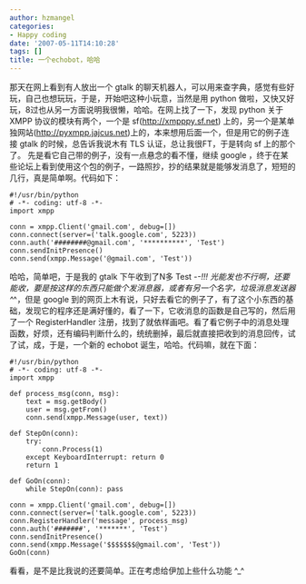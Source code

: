 ```yaml
---
author: hzmangel
categories:
- Happy coding
date: '2007-05-11T14:10:28'
tags: []
title: 一个echobot，哈哈
---
```

那天在网上看到有人放出一个 gtalk 的聊天机器人，可以用来查字典，感觉有些好玩，自己也想玩玩，于是，开始吧<!--more-->这种小玩意，当然是用 python 做啦，又快又好玩，8过也从另一方面说明我很懒，哈哈。在网上找了一下，发现 python 关于 XMPP
协议的模块有两个，一个是 sf(http://xmpppy.sf.net)
上的，另一个是某单独网站(http://pyxmpp.jajcus.net)上的，本来想用后面一个，但是用它的例子连接 gtalk 的时候，总告诉我说木有
TLS 认证，总让我很FT，于是转向 sf 上的那个了。 先是看它自己带的例子，没有一点悬念的看不懂，继续 google
，终于在某些论坛上看到使用这个包的例子，一路照抄，抄的结果就是能够发消息了，短短的几行，真是简单啊。代码如下：

    
    
    
    #!/usr/bin/python
    # -*- coding: utf-8 -*-
    import xmpp
    
    conn = xmpp.Client('gmail.com', debug=[])
    conn.connect(server=('talk.google.com', 5223))
    conn.auth('########@gmail.com', '**********', 'Test')
    conn.sendInitPresence()
    conn.send(xmpp.Message('@gmail.com', 'Test'))
    

哈哈，简单吧，于是我的 gtalk 下午收到了N多 Test -_-!!!
光能发也不行啊，还要能收，要是按这样的东西只能做个发消息器，或者有另一个名字，垃圾消息发送器 ^_^，但是 google
到的网页上木有说，只好去看它的例子了，有了这个小东西的基础，发现它的程序还是满好懂的，看了一下，它收消息的函数是自己写的，然后用了一个
RegisterHandler
注册，找到了就依样画吧。看了看它例子中的消息处理函数，好烦，还有编码判断什么的，统统删掉，最后就直接把收到的消息回传，试了试，成，于是，一个新的
echobot 诞生，哈哈。代码嘛，就在下面：

    
    
    #!/usr/bin/python
    # -*- coding: utf-8 -*-
    import xmpp
    
    def process_msg(conn, msg):
        text = msg.getBody()
        user = msg.getFrom()
        conn.send(xmpp.Message(user, text))
    
    def StepOn(conn):
        try:
            conn.Process(1)
        except KeyboardInterrupt: return 0
        return 1
    
    def GoOn(conn):
        while StepOn(conn): pass
    
    conn = xmpp.Client('gmail.com', debug=[])
    conn.connect(server=('talk.google.com', 5223))
    conn.RegisterHandler('message', process_msg)
    conn.auth('#######', '*******', 'Test')
    conn.sendInitPresence()
    conn.send(xmpp.Message('$$$$$$$@gmail.com', 'Test'))
    GoOn(conn)
    

看看，是不是比我说的还要简单。正在考虑给伊加上些什么功能 ^_^